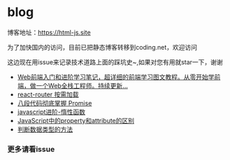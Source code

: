 # blog
博客地址：https://html-js.site 

为了加快国内的访问，目前已把静态博客转移到coding.net，欢迎访问

这边现在用issue来记录技术道路上面的踩坑史~,如果对您有用就star一下，谢谢

- [Web前端入门和进阶学习笔记，超详细的前端学习图文教程。从零开始学前端，做一个Web全栈工程师。持续更新...](https://github.com/qianguyihao/Web)
- [react-router 按需加载](https://github.com/WangYang-Rex/blog/issues/3)
- [八段代码彻底掌握 Promise](https://github.com/WangYang-Rex/blog/issues/5)
- [javascript进阶-惰性函数](https://github.com/WangYang-Rex/blog/issues/4)
- [JavaScript中的property和attribute的区别](https://github.com/WangYang-Rex/blog/issues/2)
- [判断数据类型的方法](https://github.com/WangYang-Rex/blog/issues/29)

### 更多请看issue
